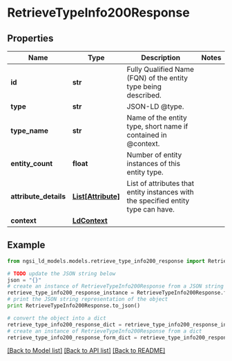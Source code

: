 # RetrieveTypeInfo200Response


## Properties
Name | Type | Description | Notes
------------ | ------------- | ------------- | -------------
**id** | **str** | Fully Qualified Name (FQN) of the entity type being described.  | 
**type** | **str** | JSON-LD @type.  | 
**type_name** | **str** | Name of the entity type, short name if contained in @context.  | 
**entity_count** | **float** | Number of entity instances of this entity type.  | 
**attribute_details** | [**List[Attribute]**](Attribute.md) | List of attributes that entity instances with the specified entity type can have.  | 
**context** | [**LdContext**](LdContext.md) |  | 

## Example

```python
from ngsi_ld_models.models.retrieve_type_info200_response import RetrieveTypeInfo200Response

# TODO update the JSON string below
json = "{}"
# create an instance of RetrieveTypeInfo200Response from a JSON string
retrieve_type_info200_response_instance = RetrieveTypeInfo200Response.from_json(json)
# print the JSON string representation of the object
print RetrieveTypeInfo200Response.to_json()

# convert the object into a dict
retrieve_type_info200_response_dict = retrieve_type_info200_response_instance.to_dict()
# create an instance of RetrieveTypeInfo200Response from a dict
retrieve_type_info200_response_form_dict = retrieve_type_info200_response.from_dict(retrieve_type_info200_response_dict)
```
[[Back to Model list]](../README.md#documentation-for-models) [[Back to API list]](../README.md#documentation-for-api-endpoints) [[Back to README]](../README.md)


